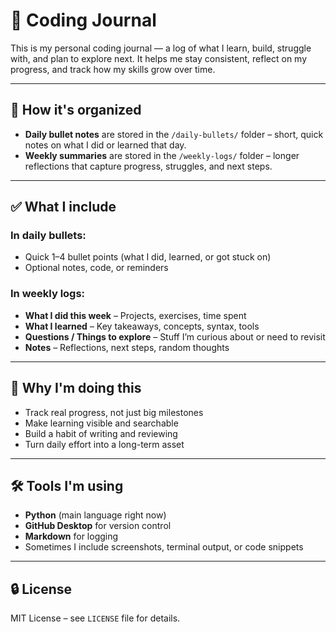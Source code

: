 # 🧠 Coding Journal

This is my personal coding journal — a log of what I learn, build, struggle with, and plan to explore next. It helps me stay consistent, reflect on my progress, and track how my skills grow over time.

---

## 📅 How it's organized

- **Daily bullet notes** are stored in the `/daily-bullets/` folder – short, quick notes on what I did or learned that day.
- **Weekly summaries** are stored in the `/weekly-logs/` folder – longer reflections that capture progress, struggles, and next steps.

---

## ✅ What I include

### In daily bullets:
- Quick 1–4 bullet points (what I did, learned, or got stuck on)
- Optional notes, code, or reminders

### In weekly logs:
- **What I did this week** – Projects, exercises, time spent
- **What I learned** – Key takeaways, concepts, syntax, tools
- **Questions / Things to explore** – Stuff I’m curious about or need to revisit
- **Notes** – Reflections, next steps, random thoughts

---

## 🧱 Why I'm doing this

- Track real progress, not just big milestones
- Make learning visible and searchable
- Build a habit of writing and reviewing
- Turn daily effort into a long-term asset

---

## 🛠️ Tools I'm using

- **Python** (main language right now)
- **GitHub Desktop** for version control
- **Markdown** for logging
- Sometimes I include screenshots, terminal output, or code snippets

---

## 🔒 License

MIT License – see `LICENSE` file for details.